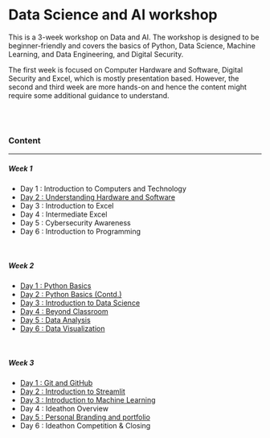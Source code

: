 # Data Science and AI workshop

This is a 3-week workshop on Data and AI. The workshop is designed to be beginner-friendly and covers the basics of Python, Data Science, Machine Learning, and Data Engineering, and Digital Security.

The first week is focused on Computer Hardware and Software, Digital Security and Excel, which is mostly presentation based. However, the second and third week are more hands-on and hence the content might require some additional guidance to understand.

<br/><br/>

### Content

---

##### Week 1
- Day 1 : Introduction to Computers and Technology
- [Day 2 : Understanding Hardware and Software](./Week%201%20-%20Day%202%20:%20Understanding%20Hardware%20and%20Software/)
- Day 3 : Introduction to Excel
- Day 4 : Intermediate Excel
- Day 5 : Cybersecurity Awareness
- Day 6 : Introduction to Programming
<br/>

##### Week 2
- [Day 1 : Python Basics](./Week%202%20-%20Day%201%20:%20Python%20Basics/)
- [Day 2 : Python Basics (Contd.)](./Week%202%20-%20Day%202%20:%20Python%20Basics%20(Continued)/)
- [Day 3 : Introduction to Data Science](./Week%202%20-%20Day%203%20:%20Introduction%20to%20Data%20Science/)
- [Day 4 : Beyond Classroom](./Week%202%20-%20Day%204%20:%20Beyond%20Classroom/)
- [Day 5 : Data Analysis](./Week%202%20-%20Day%205%20:%20Data%20Analysis/)
- [Day 6 : Data Visualization](./Week%202%20-%20Day%206%20:%20Data%20Visualization/)
<br/>

##### Week 3
- [Day 1 : Git and GitHub](./Week%203%20-%20Day%201%20:%20Git%20and%20GitHub/)
- [Day 2 : Introduction to Streamlit](./Week%203%20-%20Day%202%20:%20Introduction%20to%20Streamlit/)
- [Day 3 : Introduction to Machine Learning](./Week%203%20-%20Day%203%20:%20Introduction%20to%20Machine%20Learning/)
- Day 4 : Ideathon Overview
- [Day 5 : Personal Branding and portfolio](./Week%203%20-%20Day%205%20:%20Personal%20Branding%20and%20Portfolio/)
- Day 6 : Ideathon Competition & Closing